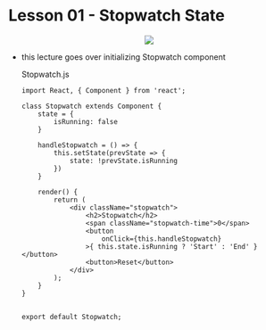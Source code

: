 # Lesson 01 - Stopwatch State


<div style="text-align: center;">
    <img src="https://user-images.githubusercontent.com/6856382/71505300-7d5d5a80-2831-11ea-9d08-05af28020609.png">
</div>

- this lecture goes over initializing Stopwatch component

    Stopwatch.js
    ```
    import React, { Component } from 'react';

    class Stopwatch extends Component {
        state = {
            isRunning: false
        }

        handleStopwatch = () => {
            this.setState(prevState => {
                state: !prevState.isRunning
            })
        }

        render() {
            return (
                <div className="stopwatch">
                    <h2>Stopwatch</h2>
                    <span className="stopwatch-time">0</span>
                    <button
                        onClick={this.handleStopwatch}
                    >{ this.state.isRunning ? 'Start' : 'End' }</button>
                    <button>Reset</button>
                </div>
            );
        }
    }


    export default Stopwatch;
    ```